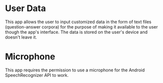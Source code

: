 # User Data
This app allows the user to input customized data in the form of text files (question-answer corpora) for the purpose of making it available to the user though the app's interface. The data is stored on the user's device and doesn't leave it.

# Microphone
This app requires the permission to use a microphone for the Android SpeechRecognizer API to work. 

